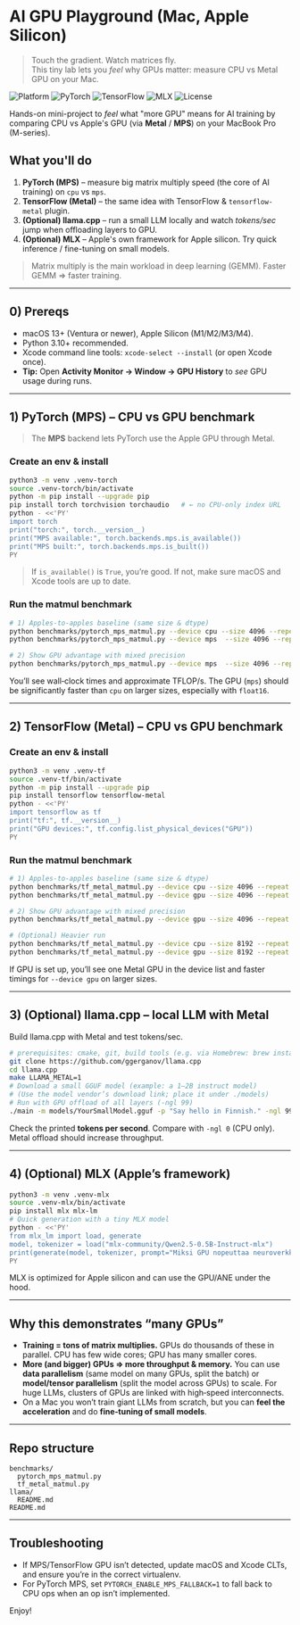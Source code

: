 # AI GPU Playground (Mac, Apple Silicon)

> Touch the gradient. Watch matrices fly.  
> This tiny lab lets you _feel_ why GPUs matter: measure CPU vs Metal GPU on your Mac.

![Platform](<https://img.shields.io/badge/platform-macOS%20(M1%2FM2%2FM3%2FM4)-informational>)
![PyTorch](https://img.shields.io/badge/PyTorch-MPS-blue)
![TensorFlow](https://img.shields.io/badge/TensorFlow-Metal-orange)
![MLX](https://img.shields.io/badge/Apple-MLX-success)
![License](https://img.shields.io/badge/License-MIT-lightgrey)

Hands-on mini-project to _feel_ what "more GPU" means for AI training by comparing CPU vs Apple's GPU (via **Metal** / **MPS**) on your MacBook Pro (M-series).

## What you'll do

1. **PyTorch (MPS)** – measure big matrix multiply speed (the core of AI training) on `cpu` vs `mps`.
2. **TensorFlow (Metal)** – the same idea with TensorFlow & `tensorflow-metal` plugin.
3. **(Optional) llama.cpp** – run a small LLM locally and watch _tokens/sec_ jump when offloading layers to GPU.
4. **(Optional) MLX** – Apple's own framework for Apple silicon. Try quick inference / fine-tuning on small models.

> Matrix multiply is the main workload in deep learning (GEMM). Faster GEMM ⇒ faster training.

---

## 0) Prereqs

- macOS 13+ (Ventura or newer), Apple Silicon (M1/M2/M3/M4).
- Python 3.10+ recommended.
- Xcode command line tools: `xcode-select --install` (or open Xcode once).
- **Tip:** Open **Activity Monitor → Window → GPU History** to _see_ GPU usage during runs.

---

## 1) PyTorch (MPS) – CPU vs GPU benchmark

> The **MPS** backend lets PyTorch use the Apple GPU through Metal.

### Create an env & install

```bash
python3 -m venv .venv-torch
source .venv-torch/bin/activate
python -m pip install --upgrade pip
pip install torch torchvision torchaudio   # ← no CPU-only index URL
python - <<'PY'
import torch
print("torch:", torch.__version__)
print("MPS available:", torch.backends.mps.is_available())
print("MPS built:", torch.backends.mps.is_built())
PY
```

> If `is_available()` is `True`, you’re good. If not, make sure macOS and Xcode tools are up to date.

### Run the matmul benchmark

```bash
# 1) Apples-to-apples baseline (same size & dtype)
python benchmarks/pytorch_mps_matmul.py --device cpu --size 4096 --repeat 3 --dtype float32
python benchmarks/pytorch_mps_matmul.py --device mps  --size 4096 --repeat 3 --dtype float32

# 2) Show GPU advantage with mixed precision
python benchmarks/pytorch_mps_matmul.py --device mps  --size 4096 --repeat 5 --dtype float16
```

You’ll see wall‑clock times and approximate TFLOP/s. The GPU (`mps`) should be significantly faster than `cpu` on larger sizes, especially with `float16`.

---

## 2) TensorFlow (Metal) – CPU vs GPU benchmark

### Create an env & install

```bash
python3 -m venv .venv-tf
source .venv-tf/bin/activate
python -m pip install --upgrade pip
pip install tensorflow tensorflow-metal
python - <<'PY'
import tensorflow as tf
print("tf:", tf.__version__)
print("GPU devices:", tf.config.list_physical_devices("GPU"))
PY
```

### Run the matmul benchmark

```bash
# 1) Apples-to-apples baseline (same size & dtype)
python benchmarks/tf_metal_matmul.py --device cpu --size 4096 --repeat 3 --dtype float32
python benchmarks/tf_metal_matmul.py --device gpu --size 4096 --repeat 3 --dtype float32

# 2) Show GPU advantage with mixed precision
python benchmarks/tf_metal_matmul.py --device gpu --size 4096 --repeat 5 --dtype float16

# (Optional) Heavier run
python benchmarks/tf_metal_matmul.py --device cpu --size 8192 --repeat 1 --dtype float32
python benchmarks/tf_metal_matmul.py --device gpu --size 8192 --repeat 3 --dtype float16
```

If GPU is set up, you’ll see one Metal GPU in the device list and faster timings for `--device gpu` on larger sizes.

---

## 3) (Optional) llama.cpp – local LLM with Metal

Build llama.cpp with Metal and test tokens/sec.

```bash
# prerequisites: cmake, git, build tools (e.g. via Homebrew: brew install cmake)
git clone https://github.com/ggerganov/llama.cpp
cd llama.cpp
make LLAMA_METAL=1
# Download a small GGUF model (example: a 1–2B instruct model)
# (Use the model vendor’s download link; place it under ./models)
# Run with GPU offload of all layers (-ngl 99)
./main -m models/YourSmallModel.gguf -p "Say hello in Finnish." -ngl 99
```

Check the printed **tokens per second**. Compare with `-ngl 0` (CPU only). Metal offload should increase throughput.

---

## 4) (Optional) MLX (Apple’s framework)

```bash
python3 -m venv .venv-mlx
source .venv-mlx/bin/activate
pip install mlx mlx-lm
# Quick generation with a tiny MLX model
python - <<'PY'
from mlx_lm import load, generate
model, tokenizer = load("mlx-community/Qwen2.5-0.5B-Instruct-mlx")
print(generate(model, tokenizer, prompt="Miksi GPU nopeuttaa neuroverkkojen opetusta?", max_tokens=64))
PY
```

MLX is optimized for Apple silicon and can use the GPU/ANE under the hood.

---

## Why this demonstrates “many GPUs”

- **Training = tons of matrix multiplies.** GPUs do thousands of these in parallel. CPU has few wide cores; GPU has many smaller cores.
- **More (and bigger) GPUs ⇒ more throughput & memory.** You can use **data parallelism** (same model on many GPUs, split the batch) or **model/tensor parallelism** (split the model across GPUs) to scale. For huge LLMs, clusters of GPUs are linked with high‑speed interconnects.
- On a Mac you won’t train giant LLMs from scratch, but you can **feel the acceleration** and do **fine‑tuning of small models**.

---

## Repo structure

```
benchmarks/
  pytorch_mps_matmul.py
  tf_metal_matmul.py
llama/
  README.md
README.md
```

---

## Troubleshooting

- If MPS/TensorFlow GPU isn’t detected, update macOS and Xcode CLTs, and ensure you’re in the correct virtualenv.
- For PyTorch MPS, set `PYTORCH_ENABLE_MPS_FALLBACK=1` to fall back to CPU ops when an op isn’t implemented.

Enjoy!
